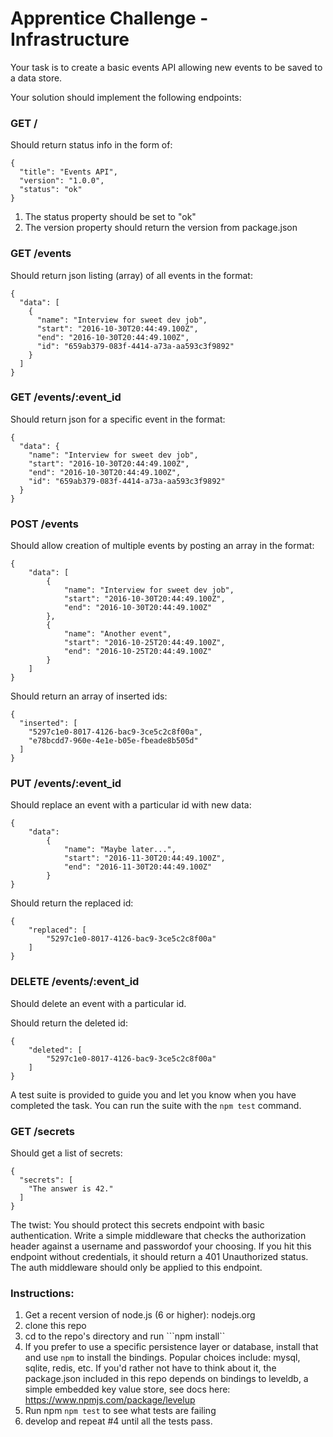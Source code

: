 # Apprentice Challenge - Infrastructure

Your task is to create a basic events API allowing new events to be saved to a data store.

Your solution should implement the following endpoints:

### GET /
Should return status info in the form of:
```
{
  "title": "Events API",
  "version": "1.0.0",
  "status": "ok"
}
```
1. The status property should be set to "ok"
2. The version property should return the version from package.json

### GET /events
Should return json listing (array) of all events in the format:
```
{
  "data": [
    {
      "name": "Interview for sweet dev job",
      "start": "2016-10-30T20:44:49.100Z",
      "end": "2016-10-30T20:44:49.100Z",
      "id": "659ab379-083f-4414-a73a-aa593c3f9892"
    }
  ]
}
```

### GET /events/:event_id
Should return json for a specific event in the format:
```
{
  "data": {
    "name": "Interview for sweet dev job",
    "start": "2016-10-30T20:44:49.100Z",
    "end": "2016-10-30T20:44:49.100Z",
    "id": "659ab379-083f-4414-a73a-aa593c3f9892"
  }
}
```

### POST /events
Should allow creation of multiple events by posting an array in the format:
```
{
    "data": [
        {
            "name": "Interview for sweet dev job",
            "start": "2016-10-30T20:44:49.100Z",
            "end": "2016-10-30T20:44:49.100Z"
		},
		{
            "name": "Another event",
            "start": "2016-10-25T20:44:49.100Z",
            "end": "2016-10-25T20:44:49.100Z"
		}
    ]
}
```
Should return an array of inserted ids:
```
{
  "inserted": [
    "5297c1e0-8017-4126-bac9-3ce5c2c8f00a",
    "e78bcdd7-960e-4e1e-b05e-fbeade8b505d"
  ]
}
```

### PUT /events/:event_id
Should replace an event with a particular id with new data:
```
{
    "data":
        {
            "name": "Maybe later...",
            "start": "2016-11-30T20:44:49.100Z",
            "end": "2016-11-30T20:44:49.100Z"
		}
}
```
Should return the replaced id:
```
{
	"replaced": [
		"5297c1e0-8017-4126-bac9-3ce5c2c8f00a"
	]
}
```

### DELETE /events/:event_id
Should delete an event with a particular id.

Should return the deleted id:
```
{
	"deleted": [
		"5297c1e0-8017-4126-bac9-3ce5c2c8f00a"
	]
}
```

A test suite is provided to guide you and let you know when you have completed the task. You can run
the suite with the ```npm test``` command.

### GET /secrets
Should get a list of secrets:
```
{
  "secrets": [
    "The answer is 42."
  ]
}
```
The twist:  You should protect this secrets endpoint with basic authentication. Write a simple middleware that
checks the authorization header against a username and passwordof your choosing.  If you hit this endpoint
without credentials, it should return a 401 Unauthorized status. The auth middleware should only be 
applied to this endpoint.

### Instructions:

1. Get a recent version of node.js (6 or higher): nodejs.org
2. clone this repo
3. cd to the repo's directory and run ```npm install``
3. If you prefer to use a specific persistence layer or database, install that and use ```npm``` to 
install the bindings. Popular choices include: mysql, sqlite, redis, etc. If you'd rather not
have to think about it, the package.json included in this repo depends on bindings to leveldb, a simple
embedded key value store, see docs here: https://www.npmjs.com/package/levelup
4. Run npm ```npm test``` to see what tests are failing
5. develop and repeat #4 until all the tests pass.
